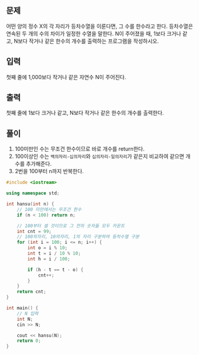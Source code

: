## 문제
어떤 양의 정수 X의 각 자리가 등차수열을 이룬다면, 그 수를 한수라고 한다. 등차수열은 연속된 두 개의 수의 차이가 일정한 수열을 말한다. N이 주어졌을 때, 1보다 크거나 같고, N보다 작거나 같은 한수의 개수를 출력하는 프로그램을 작성하시오. 

## 입력
첫째 줄에 1,000보다 작거나 같은 자연수 N이 주어진다.

## 출력
첫째 줄에 1보다 크거나 같고, N보다 작거나 같은 한수의 개수를 출력한다.

## 풀이
1. 100미만인 수는 무조건 한수이므로 바로 개수를 return한다.
2. 100이상인 수는 `백의자리-십의자리`와 `십의자리-일의자리`가 같은지 비교하여 같으면 개수를 추가해준다.
3. 2번을 100부터 n까지 반복한다. 

```cpp
#include <iostream>

using namespace std;

int hansu(int n) {
    // 100 미만에서는 무조건 한수
    if (n < 100) return n;

    // 100부터 셀 것이므로 그 전의 숫자들 모두 카운트
    int cnt = 99;
    // 100의자리, 10의자리, 1의 자리 구분하여 등차수열 구분
    for (int i = 100; i <= n; i++) {
        int o = i % 10;
        int t = i / 10 % 10;
        int h = i / 100;

        if (h - t == t - o) {
            cnt++;
        }
    }
    return cnt;
}

int main() {
    // N 입력
    int N;
    cin >> N;

    cout << hansu(N);
    return 0;
}
```
